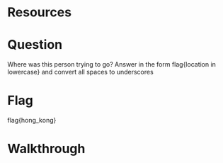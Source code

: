 # Resources

# Question
Where was this person trying to go? Answer in the form flag{location in lowercase} and convert all spaces to underscores

# Flag
flag{hong_kong}

# Walkthrough